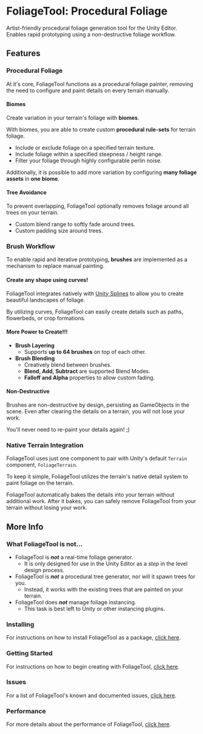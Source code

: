 # FoliageTool: Procedural Foliage
Artist-friendly procedural foliage generation tool for the Unity Editor. Enables rapid prototyping using a non-destructive foliage workflow.

## Features

### Procedural Foliage
At it's core, FoliageTool functions as a procedural foliage painter, removing the need to configure and paint details on every terrain manually.

#### **Biomes**
Create variation in your terrain's foliage with **biomes**.

With biomes, you are able to create custom **procedural rule-sets** for terrain foliage.
- Include or exclude foliage on a specified terrain texture.
- Include foliage within a specified steepness / height range.
- Filter your foliage through highly configurable perlin noise.

Additionally, it is possible to add more variation by configuring **many foliage assets** in **one biome**.

#### **Tree Avoidance**
To prevent overlapping, FoliageTool optionally removes foliage around all trees on your terrain.
- Custom blend range to softly fade around trees.
- Custom padding size around trees.

### Brush Workflow
To enable rapid and iterative prototyping, **brushes** are implemented as a mechanism to replace manual painting.

#### Create any shape using curves!
FoliageTool integrates natively with [Unity Splines](https://docs.unity3d.com/Packages/com.unity.splines@2.4/manual/index.html) to allow you to create beautiful landscapes of foliage.

By utilizing curves, FoliageTool can easily create details such as paths, flowerbeds, or crop formations.

#### More Power to Create!!!
- **Brush Layering**
    - Supports **up to 64 brushes** on top of each other.
- **Brush Blending**
    - Creatively blend between brushes.
    - **Blend, Add, Subtract** are supported Blend Modes.
    - **Falloff and Alpha** properties to allow custom fading.

#### Non-Destructive
Brushes are non-destructive by design, persisting as GameObjects in the scene.
Even after clearing the details on a terrain, you will not lose your work.

You'll never need to re-paint your details again! ;)

### Native Terrain Integration
FoliageTool uses just one component to pair with Unity's default `Terrain` component, `FoliageTerrain`.

To keep it simple, FoliageTool utilizes the terrain's native detail system to paint foliage on the terrain.

FoliageTool automatically bakes the details into your terrain without additional work.
After it bakes, you can safely remove FoliageTool from your terrain without losing your work.

## More Info

### What FoliageTool is not...
- FoliageTool is ***not*** a real-time foliage generator.
    - It is only designed for use in the Unity Editor as a *step* in the level design process.
- FoliageTool is ***not*** a procedural tree generator, nor will it spawn trees for you.
    - Instead, it works with the existing trees that are painted on your terrain.
- FoliageTool does ***not*** manage foliage instancing.
    - This task is best left to Unity or other instancing plugins.

### Installing
For instructions on how to install FoliageTool as a package, [click here](Documentation/Installing.md).

### Getting Started
For instructions on how to begin creating with FoliageTool, [click here](Documentation/GettingStarted.md).

### Issues
For a list of FoliageTool's known and documented issues, [click here](Documentation/Issues.md).

### Performance
For more details about the performance of FoliageTool, [click here](Documentation/Performance.md).
